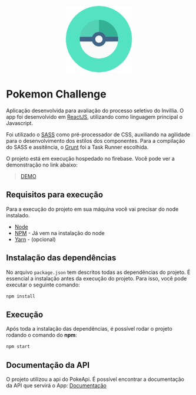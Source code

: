 
<p align="center">
  <img src="/public/apple-touch-icon.png" alt='...'>
</p>

# Pokemon Challenge

Aplicação desenvolvida para avaliação do processo seletivo do Invillia. O app foi desenvolvido em [ReactJS](https://pt-br.reactjs.org/), utilizando como linguagem principal o Javascript.

Foi utilizado o [SASS](https://sass-lang.com/) como pré-processador de CSS, auxiliando na agilidade para o desenvolvimento dos estilos dos componentes. Para a compilação do SASS e assitência, o [Grunt](https://gruntjs.com/) foi a Task Runner escolhida.

O projeto está em execução hospedado no firebase. Você pode ver a demonstração no link abaixo:

> [DEMO](https://pokemon-9ba4f.web.app/)

## Requisitos para execução

Para a execução do projeto em sua máquina você vai precisar do node instalado.

- [Node](https://nodejs.org/en/)
- [NPM](www.npmjs.com/) - Já vem na instalação do node
- [Yarn](https://yarnpkg.com/) - (opcional)

## Instalação das dependências

No arquivo `package.json` tem descritos todas as dependências do projeto. É essencial a instalação antes da execução do projeto. Para isso, você pode executar o seguinte comando:

```bash
npm install
```

## Execução

Após toda a instalação das dependências, é possível rodar o projeto rodando o comando do **npm**:

```bash
npm start
```

## Documentação da API

O projeto utilizou a api do PokeApi. É possível encontrar a documentação da API que servirá o App: [Documentação](https://pokeapi.co/)
